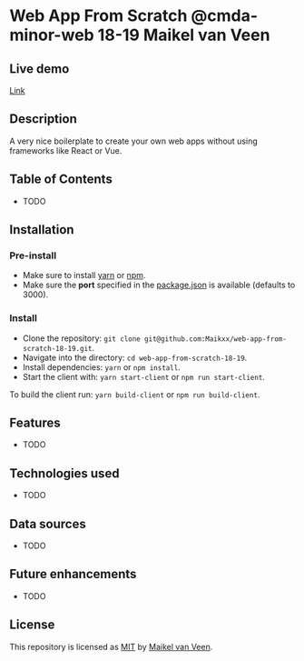 # Web App From Scratch @cmda-minor-web 18-19 Maikel van Veen

## Live demo

[Link](https://web-app-from-scratch.netlify.com/)

## Description

A very nice boilerplate to create your own web apps without using frameworks like React or Vue.

<!-- Add a nice image here at the end of the week, showing off your shiny frontend 📸 -->

## Table of Contents

* TODO

## Installation

### Pre-install

* Make sure to install [yarn](https://yarnpkg.com/en/) or [npm](https://www.npmjs.com).
* Make sure the **port** specified in the [package.json](package.json) is available (defaults to 3000).

### Install

* Clone the repository: `git clone git@github.com:Maikxx/web-app-from-scratch-18-19.git`.
* Navigate into the directory: `cd web-app-from-scratch-18-19`.
* Install dependencies: `yarn` or `npm install`.
* Start the client with: `yarn start-client` or `npm run start-client`.

To build the client run: `yarn build-client` or `npm run build-client`.

## Features

* TODO

## Technologies used

* TODO

## Data sources

* TODO

## Future enhancements

* TODO

## License

This repository is licensed as [MIT](LICENSE) by [Maikel van Veen](https://github.com/maikxx).
